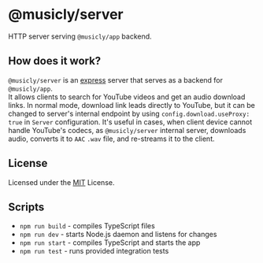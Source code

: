 # @musicly/server

HTTP server serving `@musicly/app` backend.

## How does it work?

`@musicly/server` is an [express](https://expressjs.com/) server that serves as a backend for `@musicly/app`. \
It allows clients to search for YouTube videos and get an audio download links. In normal mode, download link leads
directly to YouTube, but it can be changed to server's internal endpoint by using `config.download.useProxy: true`
in `Server` configuration. It's useful in cases, when client device cannot handle YouTube's codecs, as
`@musicly/server` internal server, downloads audio, converts it to `AAC` `.wav` file, and re-streams it to the client.

## License

Licensed under the [MIT](./LICENSE) License.

## Scripts

* `npm run build` - compiles TypeScript files
* `npm run dev` - starts Node.js daemon and listens for changes
* `npm run start` - compiles TypeScript and starts the app
* `npm run test` - runs provided integration tests 

